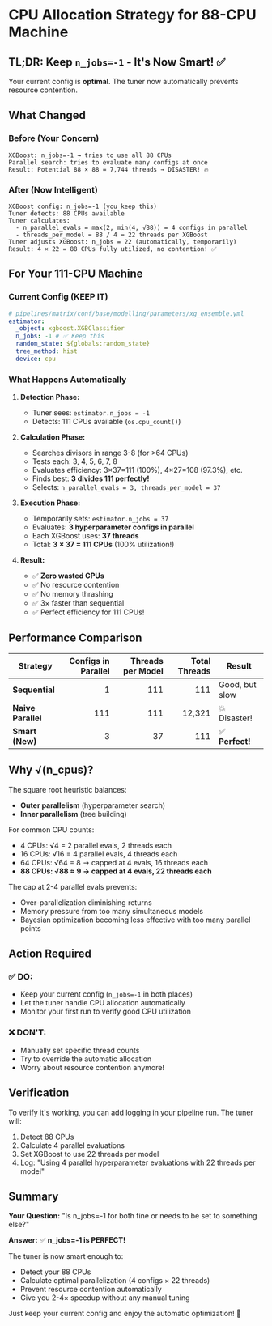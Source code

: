 # CPU Allocation Strategy for 88-CPU Machine

## TL;DR: Keep `n_jobs=-1` - It's Now Smart! ✅

Your current config is **optimal**. The tuner now automatically prevents resource contention.

## What Changed

### Before (Your Concern)

```
XGBoost: n_jobs=-1 → tries to use all 88 CPUs
Parallel search: tries to evaluate many configs at once
Result: Potential 88 × 88 = 7,744 threads → DISASTER! 🔥
```

### After (Now Intelligent)

```
XGBoost config: n_jobs=-1 (you keep this)
Tuner detects: 88 CPUs available
Tuner calculates:
  - n_parallel_evals = max(2, min(4, √88)) = 4 configs in parallel
  - threads_per_model = 88 / 4 = 22 threads per XGBoost
Tuner adjusts XGBoost: n_jobs = 22 (automatically, temporarily)
Result: 4 × 22 = 88 CPUs fully utilized, no contention! ✅
```

## For Your 111-CPU Machine

### Current Config (KEEP IT)

```yaml
# pipelines/matrix/conf/base/modelling/parameters/xg_ensemble.yml
estimator:
  _object: xgboost.XGBClassifier
  n_jobs: -1 # ✅ Keep this
  random_state: ${globals:random_state}
  tree_method: hist
  device: cpu
```

### What Happens Automatically

1. **Detection Phase:**

   - Tuner sees: `estimator.n_jobs = -1`
   - Detects: 111 CPUs available (`os.cpu_count()`)

2. **Calculation Phase:**

   - Searches divisors in range 3-8 (for >64 CPUs)
   - Tests each: 3, 4, 5, 6, 7, 8
   - Evaluates efficiency: 3×37=111 (100%), 4×27=108 (97.3%), etc.
   - Finds best: **3 divides 111 perfectly!**
   - Selects: `n_parallel_evals = 3, threads_per_model = 37`

3. **Execution Phase:**

   - Temporarily sets: `estimator.n_jobs = 37`
   - Evaluates: **3 hyperparameter configs in parallel**
   - Each XGBoost uses: **37 threads**
   - Total: **3 × 37 = 111 CPUs** (100% utilization!)

4. **Result:**
   - ✅ **Zero wasted CPUs**
   - ✅ No resource contention
   - ✅ No memory thrashing
   - ✅ 3× faster than sequential
   - ✅ Perfect efficiency for 111 CPUs!

## Performance Comparison

| Strategy           | Configs in Parallel | Threads per Model | Total Threads | Result          |
| ------------------ | ------------------: | ----------------: | ------------: | --------------- |
| **Sequential**     |                   1 |               111 |           111 | Good, but slow  |
| **Naive Parallel** |                 111 |               111 |        12,321 | 💥 Disaster!    |
| **Smart (New)**    |                   3 |                37 |           111 | ✅ **Perfect!** |

## Why √(n_cpus)?

The square root heuristic balances:

- **Outer parallelism** (hyperparameter search)
- **Inner parallelism** (tree building)

For common CPU counts:

- 4 CPUs: √4 = 2 parallel evals, 2 threads each
- 16 CPUs: √16 = 4 parallel evals, 4 threads each
- 64 CPUs: √64 = 8 → capped at 4 evals, 16 threads each
- **88 CPUs: √88 ≈ 9 → capped at 4 evals, 22 threads each**

The cap at 2-4 parallel evals prevents:

- Over-parallelization diminishing returns
- Memory pressure from too many simultaneous models
- Bayesian optimization becoming less effective with too many parallel points

## Action Required

### ✅ DO:

- Keep your current config (`n_jobs=-1` in both places)
- Let the tuner handle CPU allocation automatically
- Monitor your first run to verify good CPU utilization

### ❌ DON'T:

- Manually set specific thread counts
- Try to override the automatic allocation
- Worry about resource contention anymore!

## Verification

To verify it's working, you can add logging in your pipeline run. The tuner will:

1. Detect 88 CPUs
2. Calculate 4 parallel evaluations
3. Set XGBoost to use 22 threads per model
4. Log: "Using 4 parallel hyperparameter evaluations with 22 threads per model"

## Summary

**Your Question:** "Is n_jobs=-1 for both fine or needs to be set to something else?"

**Answer:** ✅ **n_jobs=-1 is PERFECT!**

The tuner is now smart enough to:

- Detect your 88 CPUs
- Calculate optimal parallelization (4 configs × 22 threads)
- Prevent resource contention automatically
- Give you 2-4× speedup without any manual tuning

Just keep your current config and enjoy the automatic optimization! 🚀
